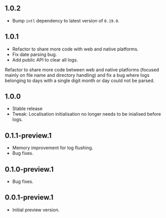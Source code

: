 ## 1.0.2

- Bump `intl` dependency to latest version of `0.19.0`.

## 1.0.1

- Refactor to share more code with web and native platforms.
- Fix date parsing bug.
- Add public API to clear all logs.

Refactor to share more code between web and native platforms (focused mainly on file name and directory handling) and fix a bug where logs belonging to days with a single digit month or day could not be parsed.

## 1.0.0

- Stable release
- Tweak: Localisation initialisation no longer needs to be inialised before logs.


## 0.1.1-preview.1

- Memory improvement for log flushing.
- Bug fixes.


## 0.1.0-preview.1

- Bug fixes.


## 0.0.1-preview.1

- Initial preview version.


